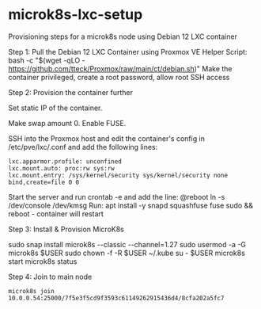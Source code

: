 # microk8s-lxc-setup
Provisioning steps for a microk8s node using Debian 12 LXC container

Step 1: Pull the Debian 12 LXC Container using Proxmox VE Helper Script: bash -c "$(wget -qLO - https://github.com/tteck/Proxmox/raw/main/ct/debian.sh)"
  Make the container privileged, create a root password, allow root SSH access

Step 2: Provision the container further

  Set static IP of the container.

  Make swap amount 0.
  Enable FUSE.

  SSH into the Proxmox host and edit the container's config in /etc/pve/lxc/<CT id>.conf and add the following lines:

    lxc.apparmor.profile: unconfined
    lxc.mount.auto: proc:rw sys:rw
    lxc.mount.entry: /sys/kernel/security sys/kernel/security none bind,create=file 0 0

  Start the server and run crontab -e and add the line: @reboot ln -s /dev/console /dev/kmsg
  Run: apt install -y snapd squashfuse fuse sudo && reboot - container will restart

Step 3: Install & Provision MicroK8s

   sudo snap install microk8s --classic --channel=1.27
   sudo usermod -a -G microk8s $USER
   sudo chown -f -R $USER ~/.kube
   su - $USER
   microk8s start
   microk8s status

Step 4: Join to main node

    microk8s join 10.0.0.54:25000/7f5e3f5cd9f3593c61149262915436d4/8cfa202a5fc7


